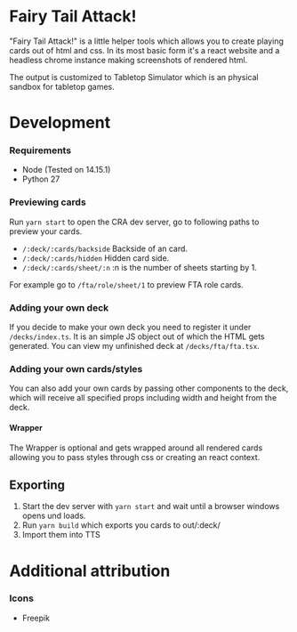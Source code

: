 
[headerImage]: https: "FTA Deck role cards"

# Fairy Tail Attack!

"Fairy Tail Attack!" is a little helper tools which allows you to create playing cards out of html and css.
In its most basic form it's a react website and a headless chrome instance making screenshots of rendered html.

The output is customized to Tabletop Simulator which is an physical sandbox for tabletop games.

# Development

### Requirements
- Node (Tested on 14.15.1)
- Python 27

### Previewing cards
Run `yarn start` to open the CRA dev server, go to following paths to preview your cards.
- `/:deck/:cards/backside` Backside of an card.
- `/:deck/:cards/hidden` Hidden card side.
- `/:deck/:cards/sheet/:n` :n is the number of sheets starting by 1.

For example go to `/fta/role/sheet/1` to preview FTA role cards.

### Adding your own deck

If you decide to make your own deck you need to register it under `/decks/index.ts`.
It is an simple JS object out of which the HTML gets generated.
You can view my unfinished deck at `/decks/fta/fta.tsx`.

### Adding your own cards/styles

You can also add your own cards by passing other components to the deck, which will receive all specified props including width and height from the deck.

#### Wrapper

The Wrapper is optional and gets wrapped around all rendered cards allowing you to pass styles through css or creating an react context.

## Exporting
1. Start the dev server with `yarn start` and wait until a browser windows opens und loads.
2. Run `yarn build` which exports you cards to out/:deck/
3. Import them into TTS

# Additional attribution

### Icons
- Freepik

